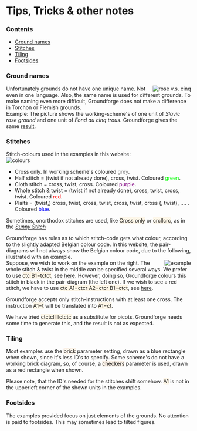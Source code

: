 <body>
<h1>Tips, Tricks & other notes</h1>

<h3>Contents</h3>
<p><ul>
<li><a href="#trck-grna">Ground names</a></li>
<li><a href="#trck-stch">Stitches</a></li>
<li><a href="#trck-tile">Tiling</a></li>
<li><a href="#trck-foot">Footsides</a></li>
</ul></p>

<h3 id="trck-grna">Ground names</h3>
<p>
<img alt="rose v.s. cinq" align="right" src="https://maetempels.github.io/MAE-gf/images_wt/gf-slaaf-vierge.png">
Unfortunately grounds do not have one unique name. Not even in one language. Also, the same name is used for different grounds. To make naming even more difficult, Groundforge does not make a difference in Torchon or Flemish grounds.<br> 
Example: The picture shows the working-scheme's of one unit of <i>Slavic rose ground</i> and one unit of <i>Fond au cinq trous</i>. Groundforge gives the same 
<a href="https://d-bl.github.io/GroundForge/index.html?m=5831%20-4-7%3Bbricks%3B16%3B16%3B0%3B0&s1=ct%20A1%3Dctct%20C1%3Dctct">result</a>.
</p>

<h3 id="trck-stch">Stitches</h3>
<p>
Stitch-colours used in the examples in this website:<br>
<img alt="colours" align="left" src="https://maetempels.github.io/MAE-gf/images_wt/gf-kleurtjes.png">
<br>
<ul>
<li>Cross only. In working scheme's coloured <font style="color:grey;">grey</font>.</li>
<li>Half stitch = (twist if not already done), cross, twist. Coloured <font style="color:lime;">green</font>.</li>
<li>Cloth stitch = cross, twist, cross. Coloured <font style="color:purple;">purple</font>.</li>
<li>Whole stitch & twist = (twist if not already done), cross, twist, cross, twist. Coloured <font style="color:red;">red</font>.</li>
<li>Plaits = (twist,) cross, twist, cross, twist, cross, twist, cross (, twist), .... . Coloured <font style="color:blue;">blue</font>.</li>
</ul></p>
<p>
Sometimes, onorthodox stitches are used, like <font style="background-color:oldlace;">Cross only</font> or <font style="background-color:oldlace;">crcllcrc</font>, as in the 
<a href="https://github.com/MAETempels/MAE-gf/wiki/Marian's-patterns#sunny-stitch"><i>Sunny Stitch</i></a>
</p>
<p>
Groundforge has rules as to which stitch-code gets what colour, according to the slightly adapted Belgian colour code. In this website, the pair-diagrams will not always show the Belgian colour code, due to the following, illustrated with an example. <br>

<img alt="example" align="right" src="https://maetempels.github.io/MAE-gf/images_wt/gf-tctct.png">
Suppose, we wish to work on the example on the right. The whole stitch & twist in the middle can be specified several ways. We prefer to use <font style="background-color:oldlace;">ctc B1=tctct</font>, see 
<a href="https://d-bl.github.io/GroundForge/index.html?m=88%2011%3Bbricks%3B16%3B16%3B0%3B0&s1=ctc%20B1%3Dtctct">here</a>. 
However, doing so, Groundforge colours this stitch in black in the pair-diagram (the left one). If we wish to see a red stitch, we have to use <font style="background-color:oldlace;">ctc A1=ctcr A2=ctcr B1=ctct</font>, see 
<a href="https://d-bl.github.io/GroundForge/index.html?m=88%2011%3Bbricks%3B16%3B16%3B0%3B0&s1=ctc%20B1%3Dctct%20A2%3Dctcr%20A1%3Dctcr">here</a>.<br>

Groundforge accepts only stitch-instructions with at least one cross. The instruction <font style="background-color:oldlace;">A1=t</font> will be translated into <font style="background-color:oldlace;">A1=ct</font>. </p>
<p>
We have tried <font style="background-color:oldlace;">ctctclllllctctc</font> as a substitute for picots. Groundforge needs some time to generate this, and the result is not as expected.
</p>

<h3 id="trck-tile">Tiling</h3>
<p>
Most examples use the <font style="background-color:linen;">brick</font> parameter setting, drawn as a blue rectangle when shown, since it's less ID's to specify. Some scheme's do not have a working brick diagram, so, of course, a <font style="background-color:linen;">checkers</font> parameter is used, drawn as a red rectangle when shown. <br>

Please note, that the ID's needed for the stitches shift somehow. <font style="background-color:oldlace;">A1</font> is not in the upperleft corner of the shown units in the examples.
</p>

<h3 id="trck-foot">Footsides</h3>
<p>
The examples provided focus on just elements of the grounds. No attention is paid to footsides. This may sometimes lead to tilted figures.
</p> 

</body>
